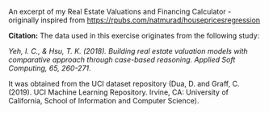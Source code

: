 An excerpt of my Real Estate Valuations and Financing Calculator - originally inspired from https://rpubs.com/natmurad/housepricesregression

<b>Citation:</b> The data used in this exercise originates from the following study:

*Yeh, I. C., & Hsu, T. K. (2018). Building real estate valuation models with comparative approach through case-based reasoning. Applied Soft Computing, 65, 260-271*.

It was obtained from the UCI dataset repository (Dua, D. and Graff, C. (2019). UCI Machine Learning Repository. Irvine, CA: University of California, School of Information and Computer Science).
